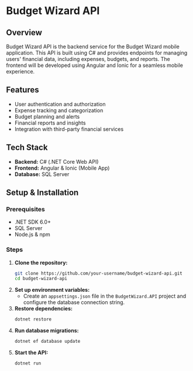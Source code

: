 # Budget Wizard API

## Overview
Budget Wizard API is the backend service for the Budget Wizard mobile application. This API is built using C# and provides endpoints for managing users' financial data, including expenses, budgets, and reports. The frontend will be developed using Angular and Ionic for a seamless mobile experience.

## Features
- User authentication and authorization
- Expense tracking and categorization
- Budget planning and alerts
- Financial reports and insights
- Integration with third-party financial services

## Tech Stack
- **Backend:** C# (.NET Core Web API)
- **Frontend:** Angular & Ionic (Mobile App)
- **Database:** SQL Server
## Setup & Installation

### Prerequisites
- .NET SDK 6.0+
- SQL Server
- Node.js & npm

### Steps
1. **Clone the repository:**
   ```sh
   git clone https://github.com/your-username/budget-wizard-api.git
   cd budget-wizard-api
   ```
2. **Set up environment variables:**
   - Create an `appsettings.json` file in the `BudgetWizard.API` project and configure the database connection string.
3. **Restore dependencies:**
   ```sh
   dotnet restore
   ```
4. **Run database migrations:**
   ```sh
   dotnet ef database update
   ```
5. **Start the API:**
   ```sh
   dotnet run
   ```



